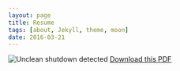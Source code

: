 ```yaml
---
layout: page
title: Resume 
tags: [about, Jekyll, theme, moon]
date: 2016-03-21
---
```

    
![Unclean shutdown detected](//lailashaikh.github.io/assets/img/lailaformated.jpg)
<a href="//lailashaikh.github.io/assets/img/lailaformated.jpg" target="_blank">Download this PDF</a>
					
					
					 
